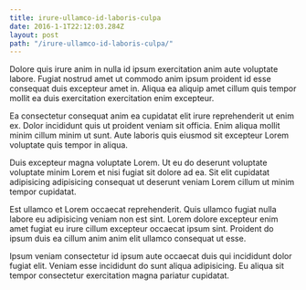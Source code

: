 ```yaml
---
title: irure-ullamco-id-laboris-culpa
date: 2016-1-1T22:12:03.284Z
layout: post
path: "/irure-ullamco-id-laboris-culpa/"
---
```


Dolore quis irure anim in nulla id ipsum exercitation anim aute voluptate labore. Fugiat nostrud amet ut commodo anim ipsum proident id esse consequat duis excepteur amet in. Aliqua ea aliquip amet cillum quis tempor mollit ea duis exercitation exercitation enim excepteur.

Ea consectetur consequat anim ea cupidatat elit irure reprehenderit ut enim ex. Dolor incididunt quis ut proident veniam sit officia. Enim aliqua mollit minim cillum minim ut sunt. Aute laboris quis eiusmod sit excepteur Lorem voluptate quis tempor in aliqua.

Duis excepteur magna voluptate Lorem. Ut eu do deserunt voluptate voluptate minim Lorem et nisi fugiat sit dolore ad ea. Sit elit cupidatat adipisicing adipisicing consequat ut deserunt veniam Lorem cillum ut minim tempor cupidatat.

Est ullamco et Lorem occaecat reprehenderit. Quis ullamco fugiat nulla labore eu adipisicing veniam non est sint. Lorem dolore excepteur enim amet fugiat eu irure cillum excepteur occaecat ipsum sint. Proident do ipsum duis ea cillum anim anim elit ullamco consequat ut esse.

Ipsum veniam consectetur id ipsum aute occaecat duis qui incididunt dolor fugiat elit. Veniam esse incididunt do sunt aliqua adipisicing. Eu aliqua sit tempor consectetur exercitation magna pariatur cupidatat.